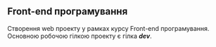 ## Front-end програмування

Створення web проекту у рамках курсу Front-end програмування.
Основною робочою гілкою проекту є гілка **_dev_**.

